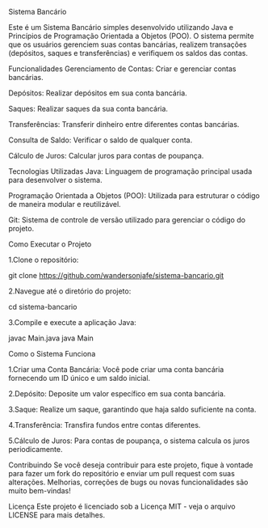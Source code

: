 Sistema Bancário


Este é um Sistema Bancário simples desenvolvido utilizando Java e Princípios de Programação Orientada a Objetos (POO). O sistema permite que os usuários gerenciem suas contas bancárias, realizem transações (depósitos, saques e transferências) e verifiquem os saldos das contas.

Funcionalidades
Gerenciamento de Contas: Criar e gerenciar contas bancárias.

Depósitos: Realizar depósitos em sua conta bancária.

Saques: Realizar saques da sua conta bancária.

Transferências: Transferir dinheiro entre diferentes contas bancárias.

Consulta de Saldo: Verificar o saldo de qualquer conta.

Cálculo de Juros: Calcular juros para contas de poupança.

Tecnologias Utilizadas
Java: Linguagem de programação principal usada para desenvolver o sistema.

Programação Orientada a Objetos (POO): Utilizada para estruturar o código de maneira modular e reutilizável.

Git: Sistema de controle de versão utilizado para gerenciar o código do projeto.

Como Executar o Projeto


1.Clone o repositório:

git clone https://github.com/wandersonjafe/sistema-bancario.git

2.Navegue até o diretório do projeto:

cd sistema-bancario

3.Compile e execute a aplicação Java:


javac Main.java
java Main

Como o Sistema Funciona

1.Criar uma Conta Bancária: Você pode criar uma conta bancária fornecendo um ID único e um saldo inicial.

2.Depósito: Deposite um valor específico em sua conta bancária.

3.Saque: Realize um saque, garantindo que haja saldo suficiente na conta.

4.Transferência: Transfira fundos entre contas diferentes.

5.Cálculo de Juros: Para contas de poupança, o sistema calcula os juros periodicamente.

Contribuindo
Se você deseja contribuir para este projeto, fique à vontade para fazer um fork do repositório e enviar um pull request com suas alterações. Melhorias, correções de bugs ou novas funcionalidades são muito bem-vindas!

Licença
Este projeto é licenciado sob a Licença MIT - veja o arquivo LICENSE para mais detalhes.

